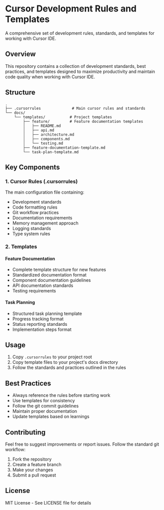 # Cursor Development Rules and Templates

A comprehensive set of development rules, standards, and templates for working with Cursor IDE.

## Overview

This repository contains a collection of development standards, best practices, and templates designed to maximize productivity and maintain code quality when working with Cursor IDE.

## Structure

```
.
├── .cursorrules              # Main cursor rules and standards
└── docs/
    └── templates/           # Project templates
        ├── feature/         # Feature documentation templates
        │   ├── README.md
        │   ├── api.md
        │   ├── architecture.md
        │   ├── components.md
        │   └── testing.md
        ├── feature-documentation-template.md
        └── task-plan-template.md
```

## Key Components

### 1. Cursor Rules (.cursorrules)

The main configuration file containing:

- Development standards
- Code formatting rules
- Git workflow practices
- Documentation requirements
- Memory management approach
- Logging standards
- Type system rules

### 2. Templates

#### Feature Documentation

- Complete template structure for new features
- Standardized documentation format
- Component documentation guidelines
- API documentation standards
- Testing requirements

#### Task Planning

- Structured task planning template
- Progress tracking format
- Status reporting standards
- Implementation steps format

## Usage

1. Copy `.cursorrules` to your project root
2. Copy template files to your project's docs directory
3. Follow the standards and practices outlined in the rules

## Best Practices

- Always reference the rules before starting work
- Use templates for consistency
- Follow the git commit guidelines
- Maintain proper documentation
- Update templates based on learnings

## Contributing

Feel free to suggest improvements or report issues. Follow the standard git workflow:

1. Fork the repository
2. Create a feature branch
3. Make your changes
4. Submit a pull request

## License

MIT License - See LICENSE file for details
